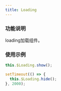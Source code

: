 ```yaml
---
title: Loading
---
```


### 功能说明

loading加载组件。

### 使用示例

``` js
this.$Loading.show();

setTimeout(() => {
  this.$Loading.hide();
}, 2000);
```
